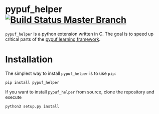 # pypuf_helper [![Build Status Master Branch](https://travis-ci.org/taudor/pypuf_helper.svg?branch=master)](https://travis-ci.org/taudor/pypuf_helper)

`pypuf_helper` is a python extension written in C. The goal is to
speed up critical parts of the [pypuf learning framework](https://github.com/nils-wisiol/pypuf).

# Installation

The simplest way to install `pypuf_helper` is to use `pip`:

```
pip install pypuf_helper
```

If you want to install `pypuf_helper` from source, clone the repository and execute

```
python3 setup.py install
```